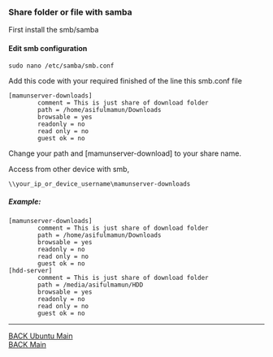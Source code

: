 ### Share folder or file with samba

First install the smb/samba

#### Edit smb configuration

```
sudo nano /etc/samba/smb.conf
```

Add this code with your required finished of the line this smb.conf file

```
[mamunserver-downloads]
        comment = This is just share of download folder
        path = /home/asifulmamun/Downloads
        browsable = yes
        readonly = no
        read only = no
        guest ok = no
```

Change your path and [mamunserver-download] to your share name.

Access from other device with smb,

```
\\your_ip_or_device_username\mamunserver-downloads
```

##### Example:

```
[mamunserver-downloads]
        comment = This is just share of download folder
        path = /home/asifulmamun/Downloads
        browsable = yes
        readonly = no
        read only = no
        guest ok = no
[hdd-server]
        comment = This is just share of download folder
        path = /media/asifulmamun/HDD
        browsable = yes
        readonly = no
        read only = no
        guest ok = no
```

---

[BACK Ubuntu Main](ubuntu-main.md)
<br/>
[BACK Main](../README.md)
